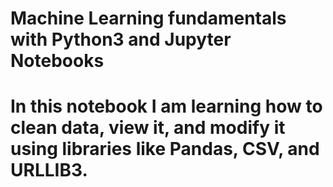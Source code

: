 # Machine Learning fundamentals with Python3 and Jupyter Notebooks

# In this notebook I am learning how to clean data, view it, and modify it using libraries like Pandas, CSV, and URLLIB3.
